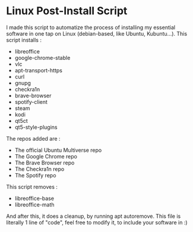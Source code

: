 # Linux Post-Install Script
I made this script to automatize the process of installing my essential software in one tap on Linux (debian-based, like Ubuntu, Kubuntu...).
This script installs : 
 - libreoffice 
 - google-chrome-stable 
 - vlc 
 - apt-transport-https 
 - curl 
 - gnupg 
 - checkra1n 
 - brave-browser 
 - spotify-client 
 - steam 
 - kodi 
 - qt5ct 
 - qt5-style-plugins
 
 The repos added are : 
 - The official Ubuntu Multiverse repo
 - The Google Chrome repo
 - The Brave Browser repo
 - The Checkra1n repo
 - The Spotify repo

This script removes : 
 - libreoffice-base
 - libreoffice-math
 
And after this, it does a cleanup, by running apt autoremove.
This file is literally 1 line of "code", feel free to modify it, to include your software in :)
